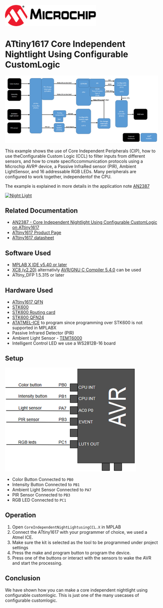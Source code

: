 <a href="https://www.microchip.com" rel="nofollow"><img src="images/microchip.png" alt="MCHP" width="300"/></a>

# ATtiny1617 Core Independent Nightlight Using Configurable CustomLogic

<a><img src="images/diagram.png" alt="diagram" width="800"/></a>

This example shows the use of Core Independent Peripherals (CIP), how to use theConfigurable Custom Logic (CCL) to filter inputs from different sensors, and how to create specificcommunication protocols using a Microchip AVR® device, a Passive InfraRed sensor (PIR), Ambient LightSensor, and 16 addressable RGB LEDs. Many peripherals are configured to work together, independentof the CPU.

The example is explained in more details in the application note [AN2387](#Related-Documentation)

[![Night Light](https://img.youtube.com/vi/80RXi1mk8t4/0.jpg)](https://www.youtube.com/watch?v=80RXi1mk8t4)

## Related Documentation

- [AN2387 - Core Independent Nightlight Using Configurable CustomLogic on ATtiny1617](https://www.microchip.com//wwwAppNotes/AppNotes.aspx?appnote=en595063)
- [ATtiny1617 Product Page](https://www.microchip.com/wwwproducts/en/ATtiny1617)
- [ATtiny1617 datasheet](http://ww1.microchip.com/downloads/en/DeviceDoc/ATtiny1614-16-17-DataSheet-DS40002204A.pdf)

## Software Used

- [MPLAB X IDE v5.40 or later](https://www.microchip.com/mplab/mplab-x-ide)
- [XC8 (v2.20)](https://www.microchip.com/mplab/compilers) alternativly [AVR/GNU C Compiler 5.4.0](https://www.microchip.com/mplab/avr-support/avr-and-arm-toolchains-c-compilers) can be used
- ATtiny_DFP 1.5.315 or later

## Hardware Used

-  [ATtiny1617 QFN](https://www.microchip.com/wwwproducts/en/ATtiny1617)
-  [STK600](https://www.microchip.com/developmenttools/ProductDetails/ATSTK600)
-  [STK600 Routing card](https://www.microchip.com/DevelopmentTools/ProductDetails/atstk600-rc103)
-  [STK600 QFN24](https://www.microchip.com/developmenttools/ProductDetails/ATSTK600-SC62)
-  [ATATMEL-ICE](https://www.microchip.com/DevelopmentTools/ProductDetails/ATATMEL-ICE) to program since programming over STK600 is not supported in MPLABX
- Passive Infrared Detector (PIR)
- Ambient Light Sensor - [TEMT6000](http://www.vishay.com/docs/81579/temt6000.pdf) 
- Intelligent Control LED we use a WS2812B-16 board 

## Setup

![Circuit](images/circuit.png)

*   Color Button Connected to `PB0`
*   Intensity Button Connected to `PB1`
*   Ambient Light Sensor Connected to `PA7`
*   PIR Sensor Connected to `PB3`
*   RGB LED Connected to `PC1`

## Operation

1. Open `CoreIndependentNightLightusingCCL.X` in MPLAB
2. Connect the ATtiny1617 with your programmer of choice, we used a Atmel ICE.
3. Make sure the kit is selected as the tool to be programmed under project settings
4. Press the make and program button to program the device.
4. Press one of the buttons or interact with the sensors to wake the AVR and start the processing.

## Conclusion

We have shown how you can make a core independent nightlight using configurable customlogic. This is just one of the many usecases of configurable customlogic.